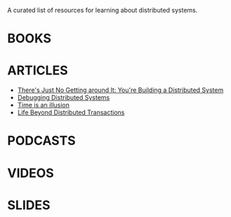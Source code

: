 A curated list of resources for learning about distributed systems.

BOOKS
=====

ARTICLES
========

  * [There's Just No Getting around It: You're Building a Distributed System](https://queue.acm.org/detail.cfm?id=2482856)
  * [Debugging Distributed Systems](https://queue.acm.org/detail.cfm?id=2940294)
  * [Time is an illusion](https://queue.acm.org/detail.cfm?id=2878574)
  * [Life Beyond Distributed Transactions](https://queue.acm.org/detail.cfm?id=3025012)

PODCASTS
========

VIDEOS
======

SLIDES
======

